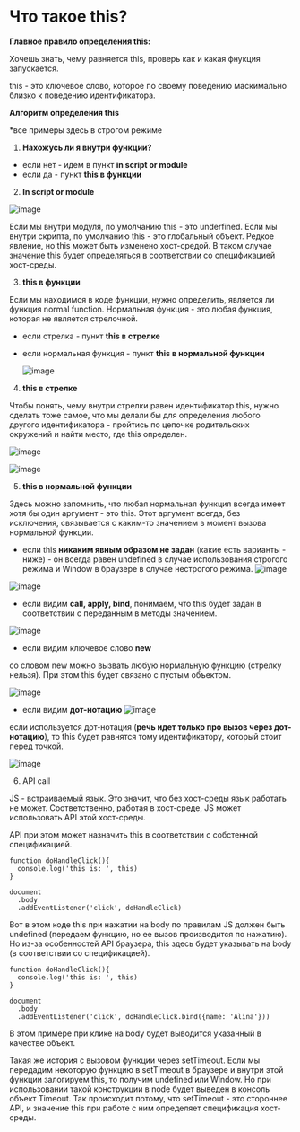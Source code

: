 # Что такое this?

**Главное правило определения this:**

Хочешь знать, чему равняется this, проверь как и какая фнукция запускается.

this - это ключевое слово, которое по своему поведению маскимально близко к поведению идентификатора.

**Алгоритм определения this**

*все примеры здесь в строгом режиме

1. **Нахожусь ли я внутри функции?**

- если нет - идем в пункт **in script or module**
- если да - пункт **this в функции**

2. **In script or module**

![image](https://github.com/AlinaLaniuk/interview/assets/101401177/a764aa51-c015-447b-80e4-c1e8413df680)

Если мы внутри модуля, по умолчанию this - это underfined.
Если мы внутри скрипта, по умолчанию this - это глобальный объект. Редкое явление, но this может быть изменено хост-средой. В таком случае значение this будет определяться в соответствии со спецификацией хост-среды.

3. **this в функции**

Если мы находимся в коде функции, нужно определить, является ли функция normal function. Нормальная функция - это любая функция, которая не является стрелочной.
- если стрелка - пункт **this в стрелке**
- если нормальная функция - пункт **this в нормальной функции**

  ![image](https://github.com/AlinaLaniuk/interview/assets/101401177/3f641009-4aad-47d4-9f06-b8a0f003723e)


4. **this в стрелке**

Чтобы понять, чему внутри стрелки равен идентификатор this, нужно сделать тоже самое, что мы делали бы для определения любого другого идентификатора - пройтись по цепочке родительских окружений и найти место, где this определен.

![image](https://github.com/AlinaLaniuk/interview/assets/101401177/3b2bbd84-7187-42a2-9d2a-8320e8b5000f)

![image](https://github.com/AlinaLaniuk/interview/assets/101401177/84bbdda5-f14b-41e3-a73a-0a06b3bed235)


5. **this в нормальной функции**

Здесь можно запомнить, что любая нормальная функция всегда имеет хотя бы один аргумент - это this. 
Этот аргумент всегда, без исключения, связывается с каким-то значением в момент вызова нормальной функции.

- если this **никаким явным образом не задан** (какие есть варианты - ниже) - он всегда равен undefined в случае использования строгого режима и Window в браузере в случае нестрогого режима.
![image](https://github.com/AlinaLaniuk/interview/assets/101401177/b6411f04-911c-4627-ae9c-ed000099272b)

![image](https://github.com/AlinaLaniuk/interview/assets/101401177/ea6cf6d1-6320-4ffa-85fc-b1071c908078)

- если видим **call, apply, bind**, понимаем, что this будет задан в соответствии с переданным в методы значением.

![image](https://github.com/AlinaLaniuk/interview/assets/101401177/95f22220-4285-40c8-b2ee-f75eea2fcb7f)

- если видим ключевое слово **new**

со словом new можно вызвать любую нормальную функцию (стрелку нельзя). При этом this будет связано с пустым объектом.

![image](https://github.com/AlinaLaniuk/interview/assets/101401177/900329ec-ec34-4af4-bbd3-3d8c37cbae92)

- если видим **дот-нотацию**
![image](https://github.com/AlinaLaniuk/interview/assets/101401177/a03b9636-65fc-4b0a-8a83-5a034f10b7a2)

если используется дот-нотация (**речь идет только про вызов через дот-нотацию**), то this будет равнятся тому идентификатору, который стоит перед точкой.

![image](https://github.com/AlinaLaniuk/interview/assets/101401177/15af7e14-7c0f-47c8-9584-677a37f9167a)

6. API call

JS - встраиваемый язык. Это значит, что без хост-среды язык работать не может. Соответственно, работая в хост-среде, JS может использовать API этой хост-среды.

API при этом может назначить this в соответствии с собстенной спецификацией.
```
function doHandleClick(){
  console.log('this is: ', this)
}

document
  .body
  .addEventListener('click', doHandleClick)
```
Вот в этом коде this при нажатии на body по правилам JS должен быть undefined (передаем функцию, но ее вызов производится по нажатию). Но из-за особенностей API браузера, this здесь будет указывать на body (в соответствии со спецификацией).
```
function doHandleClick(){
  console.log('this is: ', this)
}

document
  .body
  .addEventListener('click', doHandleClick.bind({name: 'Alina'}))
```
В этом примере при клике на body будет выводится указанный в качестве объект. 

Такая же история с вызовом функции через setTimeout. Если мы передадим некоторую функцию в setTimeout в браузере и внутри этой функции залогируем this, то получим undefined или Window. Но при использовании такой конструкции в node будет выведен в консоль объект Timeout. Так происходит потому, что setTimeout - это стороннее API, и значение this при работе с ним определяет спецификация хост-среды.

